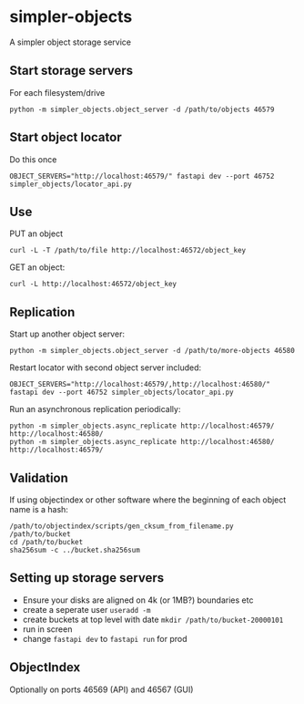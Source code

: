 # simpler-objects
A simpler object storage service

## Start storage servers

For each filesystem/drive

```
python -m simpler_objects.object_server -d /path/to/objects 46579
```

## Start object locator

Do this once

```
OBJECT_SERVERS="http://localhost:46579/" fastapi dev --port 46752 simpler_objects/locator_api.py
```

## Use

PUT an object

```
curl -L -T /path/to/file http://localhost:46572/object_key
```

GET an object:
```
curl -L http://localhost:46572/object_key
```

## Replication

Start up another object server:

```
python -m simpler_objects.object_server -d /path/to/more-objects 46580
```

Restart locator with second object server included:

```
OBJECT_SERVERS="http://localhost:46579/,http://localhost:46580/" fastapi dev --port 46752 simpler_objects/locator_api.py
```

Run an asynchronous replication periodically:
```
python -m simpler_objects.async_replicate http://localhost:46579/ http://localhost:46580/
python -m simpler_objects.async_replicate http://localhost:46580/ http://localhost:46579/
```

## Validation

If using objectindex or other software where the beginning of each object name is a hash:

```
/path/to/objectindex/scripts/gen_cksum_from_filename.py /path/to/bucket
cd /path/to/bucket
sha256sum -c ../bucket.sha256sum
```

## Setting up storage servers

- Ensure your disks are aligned on 4k (or 1MB?) boundaries etc
- create a seperate user `useradd -m`
- create buckets at top level with date `mkdir /path/to/bucket-20000101`
- run in screen
- change `fastapi dev` to `fastapi run` for prod

## ObjectIndex

Optionally on ports 46569 (API) and 46567 (GUI)
